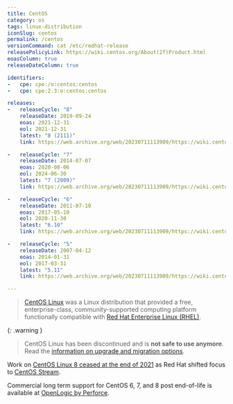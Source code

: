 ```yaml
---
title: CentOS
category: os
tags: linux-distribution
iconSlug: centos
permalink: /centos
versionCommand: cat /etc/redhat-release
releasePolicyLink: https://wiki.centos.org/About(2f)Product.html
eoasColumn: true
releaseDateColumn: true

identifiers:
-   cpe: cpe:/o:centos:centos
-   cpe: cpe:2.3:o:centos:centos

releases:
-   releaseCycle: "8"
    releaseDate: 2019-09-24
    eoas: 2021-12-31
    eol: 2021-12-31
    latest: "8 (2111)"
    link: https://web.archive.org/web/20230711113909/https://wiki.centos.org/Manuals/ReleaseNotes/CentOS8.2111

-   releaseCycle: "7"
    releaseDate: 2014-07-07
    eoas: 2020-08-06
    eol: 2024-06-30
    latest: "7 (2009)"
    link: https://web.archive.org/web/20230711113909/https://wiki.centos.org/Manuals/ReleaseNotes/CentOS7.2009

-   releaseCycle: "6"
    releaseDate: 2011-07-10
    eoas: 2017-05-10
    eol: 2020-11-30
    latest: "6.10"
    link: https://web.archive.org/web/20230711113909/https://wiki.centos.org/Manuals/ReleaseNotes/CentOS6.10

-   releaseCycle: "5"
    releaseDate: 2007-04-12
    eoas: 2014-01-31
    eol: 2017-03-31
    latest: "5.11"
    link: https://web.archive.org/web/20230711113909/https://wiki.centos.org/Manuals/ReleaseNotes/CentOS5.11

---
```


> [CentOS Linux](https://centos.org/centos-linux/) was a Linux distribution that provided a free,
> enterprise-class, community-supported computing platform functionally compatible with
> [Red Hat Enterprise Linux (RHEL)](/rhel).

{: .warning }
> CentOS Linux has been discontinued and is **not safe to use anymore**. Read the [information on
> upgrade and migration options](https://blog.centos.org/2023/04/end-dates-are-coming-for-centos-stream-8-and-centos-linux-7/).

Work on [CentOS Linux 8 ceased at the end of 2021](https://blog.centos.org/2020/12/future-is-centos-stream/)
as Red Hat shifted focus to [CentOS Stream](/centos-stream).

Commercial long term support for CentOS 6, 7, and 8 post end-of-life is available at [OpenLogic by
Perforce](https://www.openlogic.com/solutions/enterprise-linux-support/centos).
